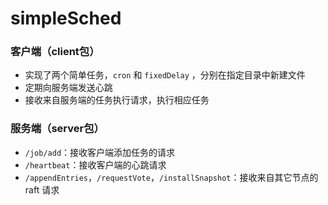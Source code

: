 # simpleSched

### 客户端（client包）

* 实现了两个简单任务，`cron` 和 `fixedDelay` ，分别在指定目录中新建文件
* 定期向服务端发送心跳
* 接收来自服务端的任务执行请求，执行相应任务

### 服务端（server包）

* `/job/add`：接收客户端添加任务的请求
* `/heartbeat`：接收客户端的心跳请求
* `/appendEntries`，`/requestVote`，`/installSnapshot`：接收来自其它节点的 raft 请求